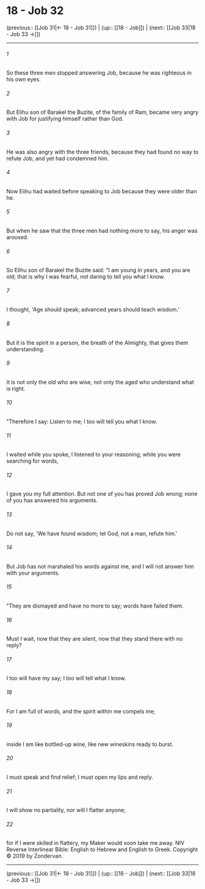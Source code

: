 # 18 - Job 32

(previous:: [[Job 31|← 18 - Job 31]]) | (up:: [[18 - Job]]) | (next:: [[Job 33|18 - Job 33 →]])

***


###### 1 
So these three men stopped answering Job, because he was righteous in his own eyes. 

###### 2 
But Elihu son of Barakel the Buzite, of the family of Ram, became very angry with Job for justifying himself rather than God. 

###### 3 
He was also angry with the three friends, because they had found no way to refute Job, and yet had condemned him. 

###### 4 
Now Elihu had waited before speaking to Job because they were older than he. 

###### 5 
But when he saw that the three men had nothing more to say, his anger was aroused. 

###### 6 
So Elihu son of Barakel the Buzite said: "I am young in years, and you are old; that is why I was fearful, not daring to tell you what I know. 

###### 7 
I thought, 'Age should speak; advanced years should teach wisdom.' 

###### 8 
But it is the spirit in a person, the breath of the Almighty, that gives them understanding. 

###### 9 
It is not only the old who are wise, not only the aged who understand what is right. 

###### 10 
"Therefore I say: Listen to me; I too will tell you what I know. 

###### 11 
I waited while you spoke, I listened to your reasoning; while you were searching for words, 

###### 12 
I gave you my full attention. But not one of you has proved Job wrong; none of you has answered his arguments. 

###### 13 
Do not say, 'We have found wisdom; let God, not a man, refute him.' 

###### 14 
But Job has not marshaled his words against me, and I will not answer him with your arguments. 

###### 15 
"They are dismayed and have no more to say; words have failed them. 

###### 16 
Must I wait, now that they are silent, now that they stand there with no reply? 

###### 17 
I too will have my say; I too will tell what I know. 

###### 18 
For I am full of words, and the spirit within me compels me; 

###### 19 
inside I am like bottled-up wine, like new wineskins ready to burst. 

###### 20 
I must speak and find relief; I must open my lips and reply. 

###### 21 
I will show no partiality, nor will I flatter anyone; 

###### 22 
for if I were skilled in flattery, my Maker would soon take me away. NIV Reverse Interlinear Bible: English to Hebrew and English to Greek. Copyright © 2019 by Zondervan.

***

(previous:: [[Job 31|← 18 - Job 31]]) | (up:: [[18 - Job]]) | (next:: [[Job 33|18 - Job 33 →]])
